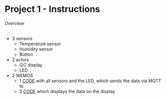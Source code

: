 # Project 1 - Instructions

###### Overview
* 3 sensors
  * Temperature sensor
  * Humidity sensor
  * Button
* 2 actors
  * I2C display
  * LED
* 2 WEMOS
  * 1 [CODE](https://github.com/Witzeneder/IoT/blob/master/Projects/1/code/sensors.ino) with all sensors and the LED, which sends the data via MQTT to
  * 2 [CODE](https://github.com/Witzeneder/IoT/blob/master/Projects/1/code/display.ino) which displays the data on the display
